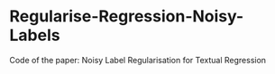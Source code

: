 # Regularise-Regression-Noisy-Labels
Code of the paper: Noisy Label Regularisation for Textual Regression
